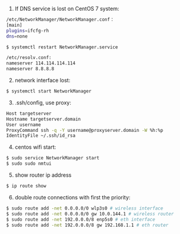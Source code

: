1. If DNS service is lost on CentOS 7 system:
```bash
/etc/NetworkManager/NetworkManager.conf：
[main]
plugins=ifcfg-rh
dns=none

$ systemctl restart NetworkManager.service

/etc/resolv.conf:
nameserver 114.114.114.114
nameserver 8.8.8.8
```

2. network interface lost:
```bash
$ systemctl start NetworkManager
```

3. .ssh/config, use proxy:
```bash
Host targetserver
Hostname targetserver.domain
User username
ProxyCommand ssh -q -Y username@proxyserver.domain -W %h:%p
IdentityFile ~/.ssh/id_rsa
```
4. centos wifi start:
```bash
$ sudo service NetworkManager start
$ sudo sudo nmtui
```
5. show router ip address
```bash
$ ip route show
```

6. double route connections with first the priority:
```bash
$ sudo route add -net 0.0.0.0/0 wlp3s0 # wireless interface
$ sudo route add -net 0.0.0.0/0 gw 10.0.144.1 # wireless router
$ sudo route add -net 192.0.0.0/8 enp5s0 # eth interface
$ sudo route add -net 192.0.0.0/8 gw 192.168.1.1 # eth router
```

